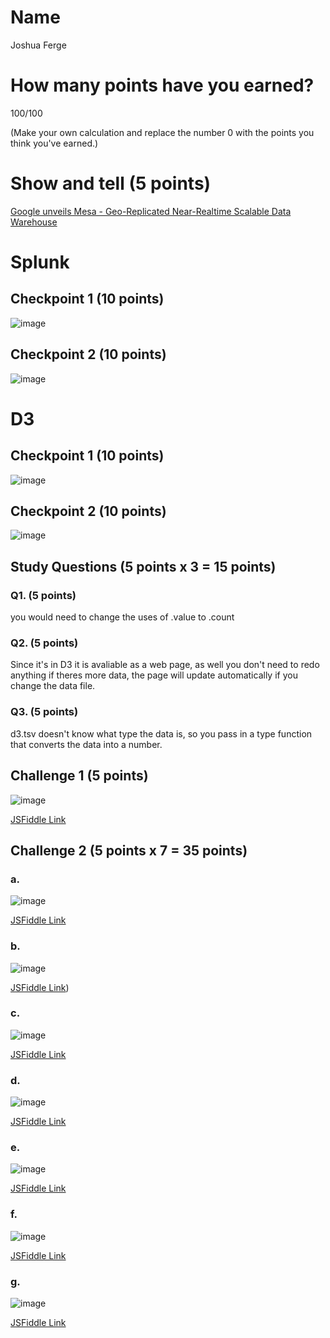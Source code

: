 # Name

Joshua Ferge

# How many points have you earned?

100/100

(Make your own calculation and replace the number 0 with the points you think you've earned.)

# Show and tell (5 points)

[Google unveils Mesa - Geo-Replicated Near-Realtime Scalable Data Warehouse](http://www.infoq.com/news/2014/08/google-data-warehouse-mesa)

# Splunk

## Checkpoint 1 (10 points)

![image](http://i.imgur.com/cmpvAML.png?raw=true)

## Checkpoint 2 (10 points)

![image](http://i.imgur.com/Z0hmafJ.png?raw=true)

# D3

## Checkpoint 1 (10 points)

![image](http://i.imgur.com/FsyaquZ.png?raw=true)

## Checkpoint 2 (10 points)

![image](http://i.imgur.com/LmRVmNH.png?raw=true)

## Study Questions (5 points x 3 = 15 points)

### Q1. (5 points)

you would need to change the uses of .value to .count

### Q2. (5 points)

Since it's in D3 it is avaliable as a web page, as well you don't need to redo anything if theres more data, the page will update automatically if you change the data file.

### Q3. (5 points)

d3.tsv doesn't know what type the data is, so you pass in a type function that converts the data into a number.


## Challenge 1 (5 points)

![image](http://i.imgur.com/u80wbpq.png?raw=true)

[JSFiddle Link](http://jsfiddle.net/8qdz0eb8/1/)

## Challenge 2 (5 points x 7 = 35 points)

### a. 

![image](http://i.imgur.com/bTv3c9w.png?raw=true)

[JSFiddle Link](http://jsfiddle.net/8qdz0eb8/2/)

### b.

![image](http://i.imgur.com/m4BqCdv.png?raw=true)

[JSFiddle Link](http://jsfiddle.net/8qdz0eb8/4/))

### c.

![image](http://i.imgur.com/LG92slf.png?raw=true)

[JSFiddle Link](http://jsfiddle.net/8qdz0eb8/6/)

### d.

![image](http://i.imgur.com/qfmIBq7.png?raw=true)

[JSFiddle Link](http://jsfiddle.net/8qdz0eb8/8/)

### e.

![image](http://i.imgur.com/EoCFA5A.png?raw=true)

[JSFiddle Link](http://jsfiddle.net/8qdz0eb8/10/)

### f.

![image](http://i.imgur.com/qQdZJaH.png?raw=true)

[JSFiddle Link](http://jsfiddle.net/8qdz0eb8/12/)


### g.

![image](http://i.imgur.com/i1XYyno.png?raw=true)

[JSFiddle Link](http://jsfiddle.net/8qdz0eb8/14/)

